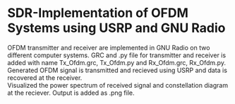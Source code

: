 # SDR-Implementation of OFDM Systems using USRP and GNU Radio
OFDM transmitter and receiver are implemented in GNU Radio on two different computer systems.
GRC and .py file for transmitter and receiver is added with name Tx_Ofdm.grc, Tx_Ofdm.py and Rx_Ofdm.grc, Rx_Ofdm.py.  
Generated OFDM signal is transmitted and recieved using USRP and data is recovered at the receiver.\
Visualized the power spectrum of received signal and constellation diagram at the reciever.
Output is added as .png file.
